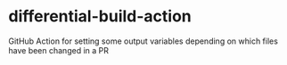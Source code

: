 # differential-build-action
GitHub Action for setting some output variables depending on which files have been changed in a PR
